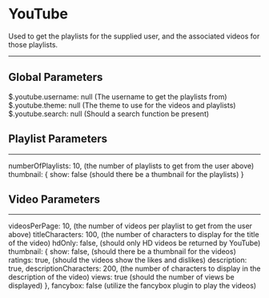 # YouTube

Used to get the playlists for the supplied user, and the associated videos for those playlists.

<hr>
<h2>Global Parameters</h2>
	$.youtube.username: null 			(The username to get the playlists from)
	$.youtube.theme: null 				(The theme to use for the videos and playlists)
	$.youtube.search: null 				(Should a search function be present)

<h2>Playlist Parameters</h2>
<hr>
	numberOfPlaylists: 10,				(the number of playlists to get from the user above)
	thumbnail: {
		show: false						(should there be a thumbnail for the playlists)
	}

<h2>Video Parameters</h2>
<hr>
	videosPerPage: 10,					(the number of videos per playlist to get from the user above)
	titleCharacters: 100,				(the number of characters to display for the title of the video)
	hdOnly: false,						(should only HD videos be returned by YouTube)
	thumbnail: {
		show: false,					(should there be a thumbnail for the videos)
		ratings: true,					(should the videos show the likes and dislikes)
		description: true,
		descriptionCharacters: 200,		(the number of characters to display in the description of the video)
		views: true						(should the number of views be displayed)
	},
	fancybox: false						(utilize the fancybox plugin to play the videos)